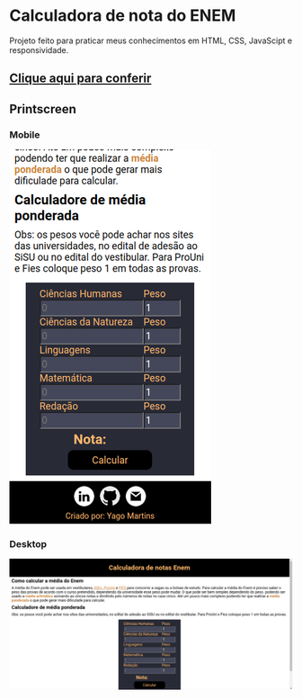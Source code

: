 # Calculadora de nota do ENEM

Projeto feito para praticar meus conhecimentos em HTML, CSS, JavaScipt e responsividade.

## [Clique aqui para conferir](https://calculadora-media-enem.vercel.app/)

## Printscreen

### Mobile

![Screen mobile](images/Screenshot_mob.png)

### Desktop

![screen desktop](images/Screenshot_desk.png)